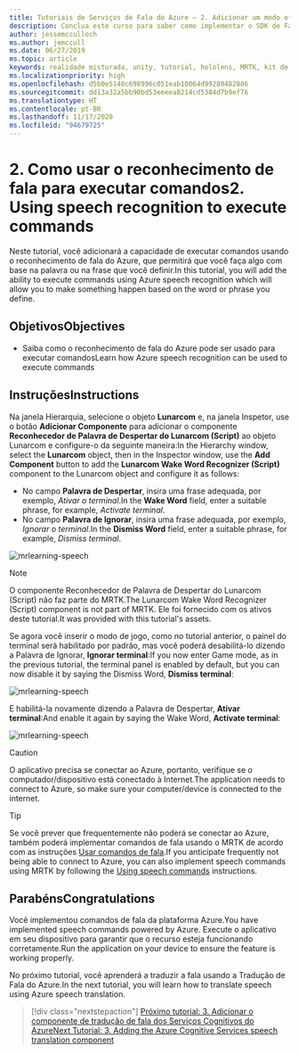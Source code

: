 ```yaml
---
title: Tutoriais de Serviços de Fala do Azure – 2. Adicionar um modo offline para tradução de fala em texto local
description: Conclua este curso para saber como implementar o SDK de Fala do Azure em um aplicativo de realidade misturada.
author: jessemcculloch
ms.author: jemccull
ms.date: 06/27/2019
ms.topic: article
keywords: realidade misturada, unity, tutorial, hololens, MRTK, kit de ferramentas de realidade misturada, UWP, âncoras espaciais do Azure, reconhecimento de fala, Windows 10
ms.localizationpriority: high
ms.openlocfilehash: d5b0e5140c698996c051eab10064d99280482886
ms.sourcegitcommit: dd13a32a5bb90bd53eeeea8214cd5384d7b9ef76
ms.translationtype: HT
ms.contentlocale: pt-BR
ms.lasthandoff: 11/17/2020
ms.locfileid: "94679725"
---
```

# <a name="2-using-speech-recognition-to-execute-commands"></a><span data-ttu-id="05819-105">2. Como usar o reconhecimento de fala para executar comandos</span><span class="sxs-lookup"><span data-stu-id="05819-105">2. Using speech recognition to execute commands</span></span>

<span data-ttu-id="05819-106">Neste tutorial, você adicionará a capacidade de executar comandos usando o reconhecimento de fala do Azure, que permitirá que você faça algo com base na palavra ou na frase que você definir.</span><span class="sxs-lookup"><span data-stu-id="05819-106">In this tutorial, you will add the ability to execute commands using Azure speech recognition which will allow you to make something happen based on the word or phrase you define.</span></span>

## <a name="objectives"></a><span data-ttu-id="05819-107">Objetivos</span><span class="sxs-lookup"><span data-stu-id="05819-107">Objectives</span></span>

* <span data-ttu-id="05819-108">Saiba como o reconhecimento de fala do Azure pode ser usado para executar comandos</span><span class="sxs-lookup"><span data-stu-id="05819-108">Learn how Azure speech recognition can be used to execute commands</span></span>

## <a name="instructions"></a><span data-ttu-id="05819-109">Instruções</span><span class="sxs-lookup"><span data-stu-id="05819-109">Instructions</span></span>

<span data-ttu-id="05819-110">Na janela Hierarquia, selecione o objeto **Lunarcom** e, na janela Inspetor, use o botão **Adicionar Componente** para adicionar o componente **Reconhecedor de Palavra de Despertar do Lunarcom (Script)** ao objeto Lunarcom e configure-o da seguinte maneira:</span><span class="sxs-lookup"><span data-stu-id="05819-110">In the Hierarchy window, select the **Lunarcom** object, then in the Inspector window, use the **Add Component** button to add the **Lunarcom Wake Word Recognizer (Script)** component to the Lunarcom object and configure it as follows:</span></span>

* <span data-ttu-id="05819-111">No campo **Palavra de Despertar**, insira uma frase adequada, por exemplo, _Ativar o terminal_.</span><span class="sxs-lookup"><span data-stu-id="05819-111">In the **Wake Word** field, enter a suitable phrase, for example, _Activate terminal_.</span></span>
* <span data-ttu-id="05819-112">No campo **Palavra de Ignorar**, insira uma frase adequada, por exemplo, _Ignorar o terminal_.</span><span class="sxs-lookup"><span data-stu-id="05819-112">In the **Dismiss Word** field, enter a suitable phrase, for example, _Dismiss terminal_.</span></span>

![mrlearning-speech](images/mrlearning-speech/tutorial2-section1-step1-1.png)

> [!NOTE]
> <span data-ttu-id="05819-114">O componente Reconhecedor de Palavra de Despertar do Lunarcom (Script) não faz parte do MRTK.</span><span class="sxs-lookup"><span data-stu-id="05819-114">The Lunarcom Wake Word Recognizer (Script) component is not part of MRTK.</span></span> <span data-ttu-id="05819-115">Ele foi fornecido com os ativos deste tutorial.</span><span class="sxs-lookup"><span data-stu-id="05819-115">It was provided with this tutorial's assets.</span></span>

<span data-ttu-id="05819-116">Se agora você inserir o modo de jogo, como no tutorial anterior, o painel do terminal será habilitado por padrão, mas você poderá desabilitá-lo dizendo a Palavra de Ignorar, **Ignorar terminal**:</span><span class="sxs-lookup"><span data-stu-id="05819-116">If you now enter Game mode, as in the previous tutorial, the terminal panel is enabled by default, but you can now disable it by saying the Dismiss Word, **Dismiss terminal**:</span></span>

![mrlearning-speech](images/mrlearning-speech/tutorial2-section1-step1-2.png)

<span data-ttu-id="05819-118">E habilitá-la novamente dizendo a Palavra de Despertar, **Ativar terminal**:</span><span class="sxs-lookup"><span data-stu-id="05819-118">And enable it again by saying the Wake Word, **Activate terminal**:</span></span>

![mrlearning-speech](images/mrlearning-speech/tutorial2-section1-step1-3.png)

> [!CAUTION]
> <span data-ttu-id="05819-120">O aplicativo precisa se conectar ao Azure, portanto, verifique se o computador/dispositivo está conectado à Internet.</span><span class="sxs-lookup"><span data-stu-id="05819-120">The application needs to connect to Azure, so make sure your computer/device is connected to the internet.</span></span>

> [!TIP]
> <span data-ttu-id="05819-121">Se você prever que frequentemente não poderá se conectar ao Azure, também poderá implementar comandos de fala usando o MRTK de acordo com as instruções [Usar comandos de fala](mr-learning-base-09.md).</span><span class="sxs-lookup"><span data-stu-id="05819-121">If you anticipate frequently not being able to connect to Azure, you can also implement speech commands using MRTK by following the [Using speech commands](mr-learning-base-09.md) instructions.</span></span>

## <a name="congratulations"></a><span data-ttu-id="05819-122">Parabéns</span><span class="sxs-lookup"><span data-stu-id="05819-122">Congratulations</span></span>

<span data-ttu-id="05819-123">Você implementou comandos de fala da plataforma Azure.</span><span class="sxs-lookup"><span data-stu-id="05819-123">You have implemented speech commands powered by Azure.</span></span> <span data-ttu-id="05819-124">Execute o aplicativo em seu dispositivo para garantir que o recurso esteja funcionando corretamente.</span><span class="sxs-lookup"><span data-stu-id="05819-124">Run the application on your device to ensure the feature is working properly.</span></span>

<span data-ttu-id="05819-125">No próximo tutorial, você aprenderá a traduzir a fala usando a Tradução de Fala do Azure.</span><span class="sxs-lookup"><span data-stu-id="05819-125">In the next tutorial, you will learn how to translate speech using Azure speech translation.</span></span>

> [!div class="nextstepaction"]
> [<span data-ttu-id="05819-126">Próximo tutorial: 3. Adicionar o componente de tradução de fala dos Serviços Cognitivos do Azure</span><span class="sxs-lookup"><span data-stu-id="05819-126">Next Tutorial: 3. Adding the Azure Cognitive Services speech translation component</span></span>](mrlearning-speechSDK-ch3.md)
